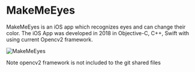 # MakeMeEyes

MakeMeEyes is an iOS app which recognizes eyes and can change their color.
The iOS App was developed in 2018 in Objective-C, C++, Swift with using current Opencv2 framework.

![MakeMeEyes](https://user-images.githubusercontent.com/2775621/114025095-6f441980-987d-11eb-8498-44a3ca628462.gif)

Note
opencv2 framework is not included to the git shared files
